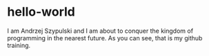 # hello-world
I am Andrzej Szypulski and I am about to conquer the kingdom of programming in the nearest future. As you can see, that is my github training.
